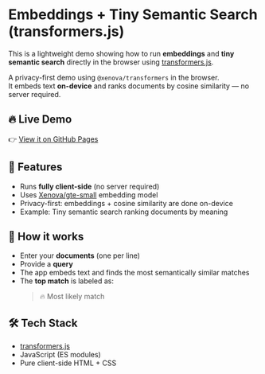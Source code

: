 # Embeddings + Tiny Semantic Search (transformers.js)

This is a lightweight demo showing how to run **embeddings** and **tiny semantic search** directly in the browser using [transformers.js](https://github.com/xenova/transformers.js).

A privacy-first demo using `@xenova/transformers` in the browser.  
It embeds text **on-device** and ranks documents by cosine similarity — no server required.

## 🔥 Live Demo
👉 [View it on GitHub Pages](https://javavista.github.io/edge-ai-transformersjs-embeddings-demo/)

## 🚀 Features
- Runs **fully client-side** (no server required)
- Uses [Xenova/gte-small](https://huggingface.co/Xenova/gte-small) embedding model
- Privacy-first: embeddings + cosine similarity are done on-device
- Example: Tiny semantic search ranking documents by meaning

## 📂 How it works
- Enter your **documents** (one per line)  
- Provide a **query**  
- The app embeds text and finds the most semantically similar matches  
- The **top match** is labeled as:  
  > 🔥 Most likely match

## 🛠️ Tech Stack
- [transformers.js](https://github.com/xenova/transformers.js)
- JavaScript (ES modules)
- Pure client-side HTML + CSS
